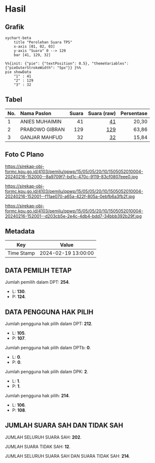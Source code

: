 # Hasil

## Grafik

```mermaid
xychart-beta
    title "Perolehan Suara TPS"
    x-axis [01, 02, 03]
    y-axis "Suara" 0 --> 129
    bar [41, 129, 32]
```

```mermaid
%%{init: {"pie": {"textPosition": 0.5}, "themeVariables": {"pieOuterStrokeWidth": "5px"}} }%%
pie showData
    "1" : 41
    "2" : 129
    "3" : 32
```

## Tabel

| No. | Nama Paslon    | Suara | Suara (raw) | Persentase |
|:--- |:-------------- | -----:| -----------:| ----------:|
| 1   | ANIES MUHAIMIN | 41    | [41][p-1]   | 20,30      |
| 2   | PRABOWO GIBRAN | 129   | [129][p-2]  | 63,86      |
| 3   | GANJAR MAHFUD  | 32    | [32][p-3]   | 15,84      |


[p-1]: https://github.com/gigit-pemilu/pemilu-2024-15-jambi/blob/main/pilpres/hitung-suara/sub/15-jambi/sub/05--muaro-jambi/sub/05-mestong/sub/2010-baru/sub/004-tps/sub/paslon-1.txt
[p-2]: https://github.com/gigit-pemilu/pemilu-2024-15-jambi/blob/main/pilpres/hitung-suara/sub/15-jambi/sub/05--muaro-jambi/sub/05-mestong/sub/2010-baru/sub/004-tps/sub/paslon-2.txt
[p-3]: https://github.com/gigit-pemilu/pemilu-2024-15-jambi/blob/main/pilpres/hitung-suara/sub/15-jambi/sub/05--muaro-jambi/sub/05-mestong/sub/2010-baru/sub/004-tps/sub/paslon-3.txt

## Foto C Plano

https://sirekap-obj-formc.kpu.go.id/4103/pemilu/ppwp/15/05/05/20/10/1505052010004-20240216-152000--8a9709f7-bd1c-470c-9119-83cf0807eee0.jpg

https://sirekap-obj-formc.kpu.go.id/4103/pemilu/ppwp/15/05/05/20/10/1505052010004-20240216-152001--f11ae070-a65a-422f-805a-0ebfb6a3fb2f.jpg

https://sirekap-obj-formc.kpu.go.id/4103/pemilu/ppwp/15/05/05/20/10/1505052010004-20240216-152001--d203cb5e-2e4c-4db4-bdd7-34bbb392b29f.jpg


## Metadata

| Key        | Value               |
| ---------- | ------------------- |
| Time Stamp | 2024-02-19 13:00:00 |


## DATA PEMILIH TETAP

Jumlah pemilih dalam DPT: **254**.
 * L: **130**.
 * P: **124**.

## DATA PENGGUNA HAK PILIH

Jumlah pengguna hak pilih dalam DPT: **212**.
 * L: **105**.
 * P: **107**.

Jumlah pengguna hak pilih dalam DPTb: **0**.
 * L: **0**.
 * P: **0**.

Jumlah pengguna hak pilih dalam DPK: **2**.
 * L: **1**.
 * P: **1**.

Jumlah pengguna hak pilih: **214**.
 * L: **106**.
 * P: **108**.

## JUMLAH SUARA SAH DAN TIDAK SAH

JUMLAH SELURUH SUARA SAH: **202**.

JUMLAH SUARA TIDAK SAH: **12**.

JUMLAH SELURUH SUARA SAH DAN SUARA TIDAK SAH: **214**.


